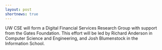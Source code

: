 ```yaml
---
layout: post
shortnews: true
---
```

UW CSE will form a Digital Financial Services Research Group with support from the Gates Foundation.  This effort will be led by Richard Anderson in Computer Science and Engineering, and Josh Blumenstock in the Information School.
